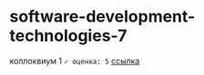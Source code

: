 # software-development-technologies-7

коллоквиум 1 `✓ оценка: 5`  [ссылка](https://docs.google.com/document/d/10f8kRN9V79tiklsns5nKZxyr4_S0AegOtK6yAZNfhik/edit?usp=sharing)